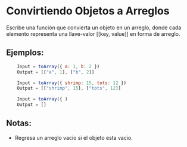 # Convirtiendo Objetos a Arreglos

Escribe una función que convierta un objeto en un arreglo, donde cada elemento representa una llave-valor [[key, value]] en forma de arreglo.

## Ejemplos:
```javascript
    Input = toArray({ a: 1, b: 2 })
    Output = [["a", 1], ["b", 2]]
```
```javascript
    Input = toArray({ shrimp: 15, tots: 12 })
    Output = [["shrimp", 15], ["tots", 12]]
```
```javascript
    Input = toArray({ )
    Output = []
```

## Notas:
- Regresa un arreglo vacio si el objeto esta vacio.

